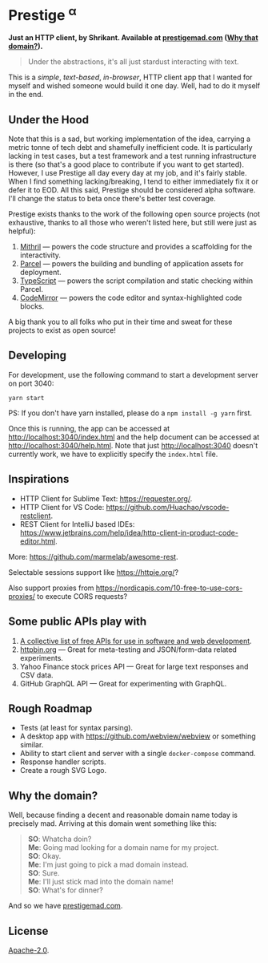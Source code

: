 # Prestige <sup>&alpha;</sup>

**Just an HTTP client, by Shrikant. Available at [prestigemad.com](https://prestigemad.com)
([Why that domain?](#why-the-domain)).**

> Under the abstractions, it's all just stardust interacting with text.

This is a *simple*, *text-based*, *in-browser*, HTTP client app that I wanted for myself and wished someone would build
it one day. Well, had to do it myself in the end.

## Under the Hood

Note that this is a sad, but working implementation of the idea, carrying a metric tonne of tech debt and shamefully
inefficient code. It is particularly lacking in test cases, but a test framework and a test running infrastructure is
there (so that's a good place to contribute if you want to get started). However, I use Prestige all day every day at my
job, and it's fairly stable. When I find something lacking/breaking, I tend to either immediately fix it or defer it to
EOD. All this said, Prestige should be considered alpha software. I'll change the status to beta once there's better
test coverage.

Prestige exists thanks to the work of the following open source projects (not exhaustive, thanks to all those who
weren't listed here, but still were just as helpful):

1. [Mithril](https://mithril.js.org/) &mdash; powers the code structure and provides a scaffolding for the interactivity.
1. [Parcel](https://parceljs.org/) &mdash; powers the building and bundling of application assets for deployment.
1. [TypeScript](https://www.typescriptlang.org/) &mdash; powers the script compilation and static checking within Parcel.
1. [CodeMirror](https://codemirror.net/) &mdash; powers the code editor and syntax-highlighted code blocks.

A big thank you to all folks who put in their time and sweat for these projects to exist as open source!

## Developing

For development, use the following command to start a development server on port 3040:

    yarn start

PS: If you don't have yarn installed, please do a `npm install -g yarn` first.

Once this is running, the app can be accessed at <http://localhost:3040/index.html> and the help document can be
accessed at <http://localhost:3040/help.html>. Note that just <http://localhost:3040> doesn't currently work, we have to
explicitly specify the `index.html` file.

## Inspirations

- HTTP Client for Sublime Text: <https://requester.org/>.
- HTTP Client for VS Code: <https://github.com/Huachao/vscode-restclient>.
- REST Client for IntelliJ based IDEs: <https://www.jetbrains.com/help/idea/http-client-in-product-code-editor.html>.

More: <https://github.com/marmelab/awesome-rest>.

Selectable sessions support like <https://httpie.org/>?

Also support proxies from <https://nordicapis.com/10-free-to-use-cors-proxies/> to execute CORS requests?

## Some public APIs play with

1. [A collective list of free APIs for use in software and web development](https://github.com/public-apis/public-apis).
1. [httpbin.org](http://httpbin.org) &mdash; Great for meta-testing and JSON/form-data related experiments.
1. Yahoo Finance stock prices API &mdash; Great for large text responses and CSV data.
1. GitHub GraphQL API &mdash; Great for experimenting with GraphQL.

## Rough Roadmap

- Tests (at least for syntax parsing).
- A desktop app with <https://github.com/webview/webview> or something similar.
- Ability to start client and server with a single `docker-compose` command.
- Response handler scripts.
- Create a rough SVG Logo.

## Why the domain?

Well, because finding a decent and reasonable domain name today is precisely mad. Arriving at this domain went something
like this:

> **SO**: Whatcha doin? \
> **Me**: Going mad looking for a domain name for my project. \
> **SO**: Okay. \
> **Me**: I'm just going to pick a mad domain instead. \
> **SO**: Sure. \
> **Me**: I'll just stick mad into the domain name! \
> **SO**: What's for dinner?

And so we have [prestigemad.com](https://prestigemad.com).

## License

[Apache-2.0](https://github.com/sharat87/prestige/blob/master/LICENSE).
